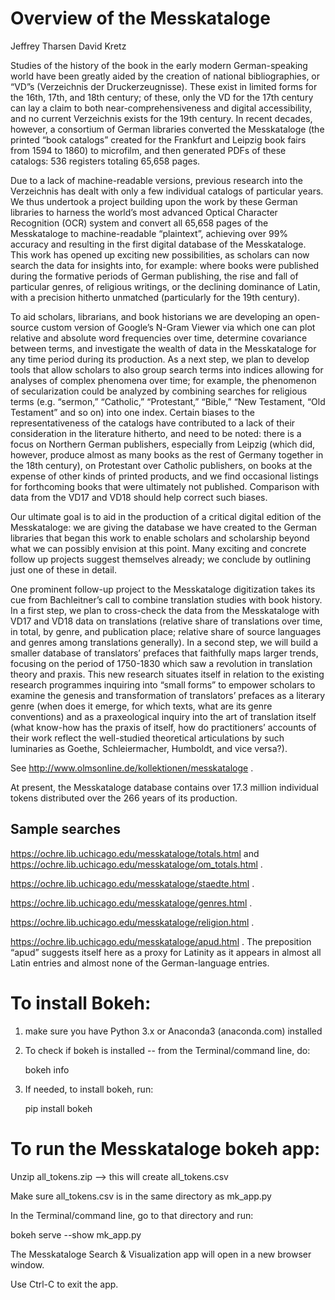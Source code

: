 # Overview of the Messkataloge
Jeffrey Tharsen
David Kretz

Studies of the history of the book in the early modern German-speaking world have been greatly aided by the creation of national bibliographies, or “VD”s (Verzeichnis der Druckerzeugnisse). These exist in limited forms for the 16th, 17th, and 18th century; of these, only the VD for the 17th century can lay a claim to both near-comprehensiveness and digital accessibility, and no current Verzeichnis exists for the 19th century. In recent decades, however, a consortium of German libraries converted the Messkataloge (the printed “book catalogs” created for the Frankfurt and Leipzig book fairs from 1594 to 1860) to microfilm, and then generated PDFs of these catalogs: 536 registers totaling 65,658 pages. 

Due to a lack of machine-readable versions, previous research into the Verzeichnis has dealt with only a few individual catalogs of particular years.  We thus undertook a project building upon the work by these German libraries to harness the world’s most advanced Optical Character Recognition (OCR) system and convert all 65,658 pages of the Messkataloge to machine-readable “plaintext”, achieving over 99% accuracy and resulting in the first digital database of the Messkataloge.  This work has opened up exciting new possibilities, as scholars can now search the data for insights into, for example: where books were published during the formative periods of German publishing,  the rise and fall of particular genres,  of religious writings,  or the declining dominance of Latin,  with a precision hitherto unmatched (particularly for the 19th century).

To aid scholars, librarians, and book historians we are developing an open-source custom version of Google’s N-Gram Viewer via which one can plot relative and absolute word frequencies over time, determine covariance between terms, and investigate the wealth of data in the Messkataloge for any time period during its production.  As a next step, we plan to develop tools that allow scholars to also group search terms into indices allowing for analyses of complex phenomena over time; for example, the phenomenon of secularization could be analyzed by combining searches for religious terms (e.g. “sermon,” “Catholic,” “Protestant,” “Bible,” “New Testament, “Old Testament” and so on) into one index. Certain biases to the representativeness of the catalogs have contributed to a lack of their consideration in the literature hitherto, and need to be noted: there is a focus on Northern German publishers, especially from Leipzig (which did, however, produce almost as many books as the rest of Germany together in the 18th century),  on Protestant over Catholic publishers, on books at the expense of other kinds of printed products, and we find occasional listings for forthcoming books that were ultimately not published.  Comparison with data from the VD17 and VD18 should help correct such biases.

Our ultimate goal is to aid in the production of a critical digital edition of the Messkataloge: we are giving the database we have created to the German libraries that began this work to enable scholars and scholarship beyond what we can possibly envision at this point. Many exciting and concrete follow up projects suggest themselves already; we conclude by outlining just one of these in detail.

One prominent follow-up project to the Messkataloge digitization takes its cue from Bachleitner’s call to combine translation studies with book history.  In a first step, we plan to cross-check the data from the Messkataloge with VD17 and VD18 data on translations (relative share of translations over time, in total, by genre, and publication place; relative share of source languages and genres among translations generally). In a second step, we will build a smaller database of translators’ prefaces that faithfully maps larger trends, focusing on the period of 1750-1830 which saw a revolution in translation theory and praxis.  This new research situates itself in relation to the existing research programmes inquiring into “small forms”  to empower scholars to examine the genesis and transformation of translators’ prefaces as a literary genre  (when does it emerge, for which texts, what are its genre conventions) and as a praxeological inquiry into the art of translation itself (what know-how has the praxis of itself, how do practitioners’ accounts of their work reflect the well-studied theoretical articulations by such luminaries as Goethe, Schleiermacher, Humboldt, and vice versa?). 

See http://www.olmsonline.de/kollektionen/messkataloge .

At present, the Messkataloge database contains over 17.3 million individual tokens distributed over the 266 years of its production.

## Sample searches
 https://ochre.lib.uchicago.edu/messkataloge/totals.html and https://ochre.lib.uchicago.edu/messkataloge/om_totals.html .

 https://ochre.lib.uchicago.edu/messkataloge/staedte.html . 

 https://ochre.lib.uchicago.edu/messkataloge/genres.html . 

 https://ochre.lib.uchicago.edu/messkataloge/religion.html . 

 https://ochre.lib.uchicago.edu/messkataloge/apud.html . 
 The preposition “apud” suggests itself here as a proxy for Latinity as it appears in almost all Latin entries and almost none of the German-language entries.


# To install Bokeh:

1) make sure you have Python 3.x or Anaconda3 (anaconda.com) installed

2) To check if bokeh is installed -- from the Terminal/command line, do:

   bokeh info

3) If needed, to install bokeh, run:

   pip install bokeh


# To run the Messkataloge bokeh app:

Unzip all_tokens.zip --> this will create all_tokens.csv

Make sure all_tokens.csv is in the same directory as mk_app.py 

In the Terminal/command line, go to that directory and run:

   bokeh serve --show mk_app.py

The Messkataloge Search & Visualization app will open in a new browser window.

   Use Ctrl-C to exit the app.
